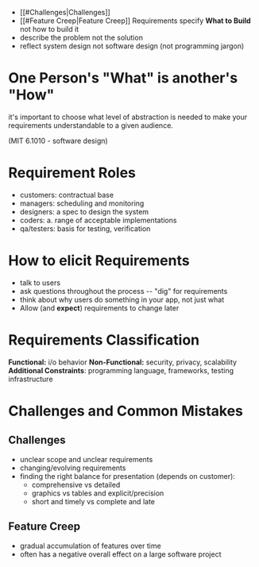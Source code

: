 - [[#Challenges|Challenges]]
- [[#Feature Creep|Feature Creep]]
Requirements specify **What to Build** not how to build it 
- describe the problem not the solution
- reflect system design not software design (not programming jargon)
# One Person's "What" is another's "How"
it's important to choose what level of abstraction is needed to make your requirements understandable to a given audience.  

(MIT 6.1010 - software design)
# Requirement Roles
- customers: contractual base 
- managers: scheduling and monitoring 
- designers: a spec to design the system 
- coders: a. range of acceptable implementations 
- qa/testers: basis for testing, verification 

# How to elicit Requirements
- talk to users
- ask questions throughout the process -- "dig" for requirements
- think about why users do something in your app, not just what
- Allow (and **expect**) requirements to change later 
# Requirements Classification
**Functional:** i/o behavior
**Non-Functional:** security, privacy, scalability
**Additional Constraints**: programming language, frameworks, testing infrastructure
# Challenges and Common Mistakes 
## Challenges
- unclear scope and unclear requirements
- changing/evolving requirements
- finding the right balance for presentation (depends on customer):
	- comprehensive vs detailed
	- graphics vs tables and explicit/precision
	- short and timely vs complete and late
## Feature Creep 
- gradual accumulation of features over time
- often has a negative overall effect on a large software project 













